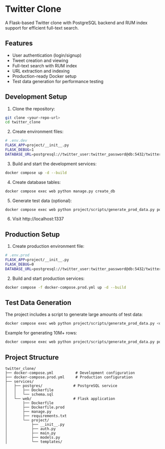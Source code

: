 # Twitter Clone

A Flask-based Twitter clone with PostgreSQL backend and RUM index support for efficient full-text search.

## Features

- User authentication (login/signup)
- Tweet creation and viewing
- Full-text search with RUM index
- URL extraction and indexing
- Production-ready Docker setup
- Test data generation for performance testing

## Development Setup

1. Clone the repository:
```bash
git clone <your-repo-url>
cd twitter_clone
```

2. Create environment files:
```bash
# .env.dev
FLASK_APP=project/__init__.py
FLASK_DEBUG=1
DATABASE_URL=postgresql://twitter_user:twitter_password@db:5432/twitter_dev
```

3. Build and start the development services:
```bash
docker compose up -d --build
```

4. Create database tables:
```bash
docker compose exec web python manage.py create_db
```

5. Generate test data (optional):
```bash
docker compose exec web python project/scripts/generate_prod_data.py postgresql://twitter_user:twitter_password@db:5432/twitter_dev 100 50
```

6. Visit http://localhost:1337

## Production Setup

1. Create production environment file:
```bash
# .env.prod
FLASK_APP=project/__init__.py
FLASK_DEBUG=0
DATABASE_URL=postgresql://twitter_user:twitter_password@db:5432/twitter_prod
```

2. Build and start production services:
```bash
docker compose -f docker-compose.prod.yml up -d --build
```

## Test Data Generation

The project includes a script to generate large amounts of test data:

```bash
docker compose exec web python project/scripts/generate_prod_data.py <database_url> <num_users> <tweets_per_user>
```

Example for generating 10M+ rows:
```bash
docker compose exec web python project/scripts/generate_prod_data.py postgresql://twitter_user:twitter_password@db:5432/twitter_dev 50000 200
```

## Project Structure

```
twitter_clone/
├── docker-compose.yml          # Development configuration
├── docker-compose.prod.yml     # Production configuration
├── services/
│   ├── postgres/              # PostgreSQL service
│   │   ├── Dockerfile
│   │   └── schema.sql
│   └── web/                   # Flask application
│       ├── Dockerfile
│       ├── Dockerfile.prod
│       ├── manage.py
│       ├── requirements.txt
│       └── project/
│           ├── __init__.py
│           ├── auth.py
│           ├── main.py
│           ├── models.py
│           └── templates/
```
